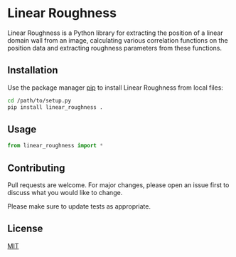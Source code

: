 # Linear Roughness

Linear Roughness is a Python library for extracting the position of a linear domain wall from an image, calculating various correlation functions on the position data and extracting roughness parameters from these functions.

## Installation

Use the package manager [pip](https://pip.pypa.io/en/stable/) to install Linear Roughness from local files:

```bash
cd /path/to/setup.py
pip install linear_roughness .
```

## Usage

```python
from linear_roughness import *
```

## Contributing
Pull requests are welcome. For major changes, please open an issue first to discuss what you would like to change.

Please make sure to update tests as appropriate.

## License
[MIT](https://choosealicense.com/licenses/mit/)
